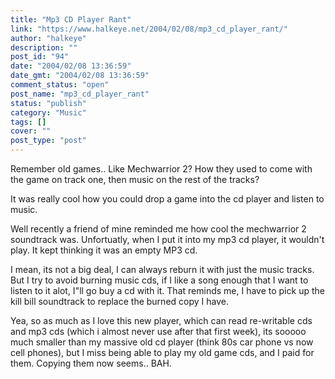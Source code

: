 ```yaml
---
title: "Mp3 CD Player Rant"
link: "https://www.halkeye.net/2004/02/08/mp3_cd_player_rant/"
author: "halkeye"
description: ""
post_id: "94"
date: "2004/02/08 13:36:59"
date_gmt: "2004/02/08 13:36:59"
comment_status: "open"
post_name: "mp3_cd_player_rant"
status: "publish"
category: "Music"
tags: []
cover: ""
post_type: "post"
---
```


Remember old games.. Like Mechwarrior 2? How they used to come with the game on track one, then music on the rest of the tracks?

It was really cool how you could drop a game into the cd player and listen to music.

Well recently a friend of mine reminded me how cool the mechwarrior 2 soundtrack was. Unfortuatly, when I put it into my mp3 cd player, it wouldn't play. It kept thinking it was an empty MP3 cd.

I mean, its not a big deal, I can always reburn it with just the music tracks. But I try to avoid burning music cds, if I like a song enough that I want to listen to it alot, I"ll go buy a cd with it. That reminds me, I have to pick up the kill bill soundtrack to replace the burned copy I have.

Yea, so as much as I love this new player, which can read re-writable cds and mp3 cds (which i almost never use after that first week), its sooooo much smaller than my massive old cd player (think 80s car phone vs now cell phones), but I miss being able to play my old game cds, and I paid for them. Copying them now seems.. BAH.